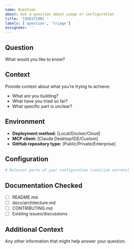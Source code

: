 ```yaml
---
name: Question
about: Ask a question about usage or configuration
title: '[QUESTION] '
labels: ['question', 'triage']
assignees: ''
---
```


## Question

What would you like to know?

## Context

Provide context about what you're trying to achieve:
- What are you building?
- What have you tried so far?
- What specific part is unclear?

## Environment

- **Deployment method:** [Local/Docker/Cloud]
- **MCP client:** [Claude Desktop/IDE/Custom]
- **GitHub repository type:** [Public/Private/Enterprise]

## Configuration

```yaml
# Relevant parts of your configuration (sanitize secrets)
```

## Documentation Checked

- [ ] README.md
- [ ] docs/architecture.md
- [ ] CONTRIBUTING.md
- [ ] Existing issues/discussions

## Additional Context

Any other information that might help answer your question.